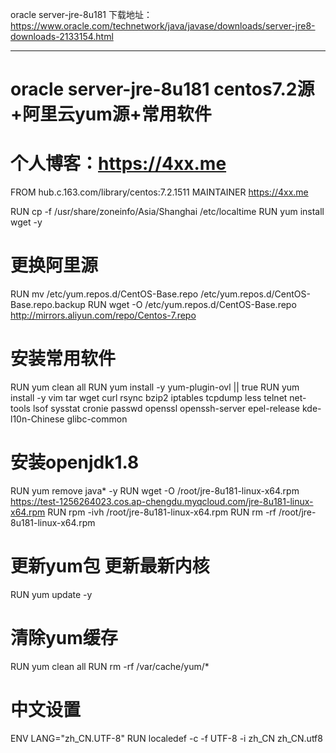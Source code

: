 oracle server-jre-8u181 下载地址：https://www.oracle.com/technetwork/java/javase/downloads/server-jre8-downloads-2133154.html

---

# oracle server-jre-8u181 centos7.2源+阿里云yum源+常用软件
# 个人博客：https://4xx.me
FROM hub.c.163.com/library/centos:7.2.1511
MAINTAINER https://4xx.me

RUN cp -f /usr/share/zoneinfo/Asia/Shanghai /etc/localtime
RUN yum install wget -y

# 更换阿里源
RUN mv /etc/yum.repos.d/CentOS-Base.repo /etc/yum.repos.d/CentOS-Base.repo.backup
RUN wget -O /etc/yum.repos.d/CentOS-Base.repo http://mirrors.aliyun.com/repo/Centos-7.repo

# 安装常用软件
RUN yum clean all
RUN yum install -y yum-plugin-ovl || true
RUN yum install -y vim tar wget curl rsync bzip2 iptables tcpdump less telnet net-tools lsof sysstat cronie passwd openssl openssh-server epel-release kde-l10n-Chinese glibc-common

# 安装openjdk1.8
RUN yum remove java* -y
RUN wget -O /root/jre-8u181-linux-x64.rpm https://test-1256264023.cos.ap-chengdu.myqcloud.com/jre-8u181-linux-x64.rpm
RUN rpm -ivh /root/jre-8u181-linux-x64.rpm
RUN rm -rf /root/jre-8u181-linux-x64.rpm

# 更新yum包 更新最新内核
RUN yum update -y

# 清除yum缓存
RUN yum clean all
RUN rm -rf /var/cache/yum/*

# 中文设置
ENV LANG="zh_CN.UTF-8" 
RUN localedef -c -f UTF-8 -i zh_CN zh_CN.utf8